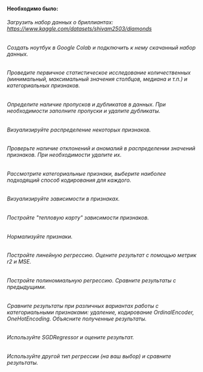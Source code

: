 #### Необходимо было:
###### Загрузить набор данных о бриллиантах: https://www.kaggle.com/datasets/shivam2503/diamonds
###### Создать ноутбук в Google Colab и подключить к нему скачанный набор данных.
###### Проведите первичное статистическое исследование количественных (минимальный, максимальный значения столбцов, медиана и т.п.) и категориальных признаков.
###### Определите наличие пропусков и дубликатов в данных. При необходимости заполните пропуски и удалите дубликаты.
###### Визуализируйте распределение некоторых признаков.
###### Проверьте наличие отклонений и аномалий в распределении значений признаков.  При необходимости удалите их.
###### Рассмотрите категориальные признаки, выберите наиболее подходящий способ кодирования для каждого.
###### Визуализируйте зависимости в признаках.
###### Постройте "тепловую карту" зависимости признаков.
###### Нормализуйте признаки.
###### Постройте линейную регрессию. Оцените результат с помощью метрик r2 и MSE.
###### Постройте полиномиальную регрессию. Сравните результаты с предыдущими.
###### Сравните результаты при различных вариантах работы с категориальными признаками: удаление, кодирование OrdinalEncoder, OneHotEncoding. Объясните полученные результаты.
###### Используйте SGDRegressor и оцените результат.
###### Используйте другой тип регрессии (на ваш выбор) и сравните результаты.

